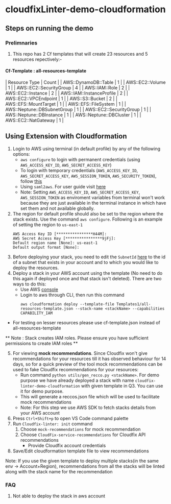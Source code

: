 # cloudfixLinter-demo-cloudformation

## Steps on running the demo

### Prelimnaries

1. This repo has 2 Cf templates that  will create 23 resources and 5 resources repectively:-

  #### Cf-Template : all-resources-template

| Resource Type   |      Count      |
| AWS::DynamoDB::Table | 1 |
| AWS::EC2::Volume | 1 |
| AWS::EC2::SecurityGroup | 4 |
| AWS::IAM::Role | 2 |
| AWS::EC2::Instance | 2 |
| AWS::IAM::InstanceProfile | 2 |
| AWS::EC2::VPCEndpoint | 1 | 
| AWS::S3::Bucket | 2 |
| AWS::EFS::MountTarget | 1 | 
| AWS::EFS::FileSystem | 1 |
| AWS::Neptune::DBSubnetGroup | 1 |
| AWS::EC2::SecurityGroup | 1 |
| AWS::Neptune::DBInstance | 1 | 
| AWS::Neptune::DBCluster | 1 |
| AWS::EC2::NatGateway | 1 | 


## Using Extension with Cloudformation
 1. Login to AWS using terminal (in default profile) by any of the following options:
    - `aws configure` to login with permanent credentials (using `AWS_ACCESS_KEY_ID`, `AWS_SECRET_ACCESS_KEY`)
    - To login with temporary credentials (`AWS_ACCESS_KEY_ID`, `AWS_SECRET_ACCESS_KEY`, `AWS_SESSION_TOKEN`, `AWS_SECURITY_TOKEN`), follow [this](https://docs.aws.amazon.com/IAM/latest/UserGuide/id_credentials_temp_use-resources.html#using-temp-creds-sdk-cli)
    - Using `saml2aws`. For user guide visit [here](https://docs.aws.amazon.com/IAM/latest/UserGuide/id_credentials_temp_use-resources.html#using-temp-creds-sdk-cli)
    - Note: Setting `AWS_ACCESS_KEY_ID`, `AWS_SECRET_ACCESS_KEY`, `AWS_SESSION_TOKEN` as enviroment variables from terminal won't work because they are just available in the terminal instance in which have set them and not available globally.
 2. The region for default profile should also be set to the region where the stack exists. Use the command `aws configure`. Following is an example of setting the region to `us-east-1`
      ```
      AWS Access Key ID [****************H44M]: 
      AWS Secret Access Key [****************9jFj]: 
      Default region name [None]: us-east-1
      Default output format [None]:
      ```
 3. Before deploying your stack, you need to edit the `SubnetId` [here](./Templates1/cf-template.json#L22) to the id of a subnet that exists in your account and to which you would like to deploy the resources.
 4. Deploy a stack in your AWS account using the template (No need to do this again if deployed once and that stack isn't deleted). There are two ways to do this:
    - Use AWS [console](https://us-east-1.console.aws.amazon.com/cloudformation/home?region=us-east-1#/stacks)
    - Login to aws through CLI, then run this command
      ```
      aws cloudformation deploy --template-file Templates1/all-resources-template.json --stack-name <stackName> --capabilities CAPABILITY_IAM
      ```
   - For testing on lesser resources please use cf-template.json instead of all-resources-template

 ** Note : Stack creates IAM roles. Please ensure you have sufficient permissions to create IAM roles **
 
 5. For viewing **mock recommendations**. Since Cloudfix won't give recommendations for your resources till it has observed behaviour for 14 days, so for a quick preview of the tool mock recommendations can be used to fake Cloudfix recommendations for your resources:
    - Run command `python utils/gen_recco.py <stackName>`. For demo purpose we have already deployed a stack with name `cloudfix-linter-demo-cloudformation` with given template in Q3. You can use it for demo purpose.
    - This will generate a reccos.json file which will be used to facilitate mock recommendations
    - Note: For this step we use AWS SDK to fetch stacks details from your AWS account
 6. Press `Ctrl+Shift+p` to open VS Code command palette
 7. Run `Cloudfix-linter: init` command
    1. Choose `mock-recommendations` for mock recommendation
    2. Choose `CloudFix-service-recommendations` for Cloudfix API recommendations
       - Provide Cloudfix account credentials
 8. Save/Edit cloudformation template file to view recommendations

Note: If you use the given template to deploy multiple stacks(in the same env -> Account+Region), recommendations from all the stacks will be linted along with the stack name for the recommendation


### FAQ

1. Not able to deploy the stack in aws account